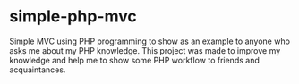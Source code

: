 # simple-php-mvc
Simple MVC using PHP programming to show as an example to anyone who asks me about my PHP knowledge.
This project was made to improve my knowledge and help me to show some PHP workflow to friends and acquaintances.
